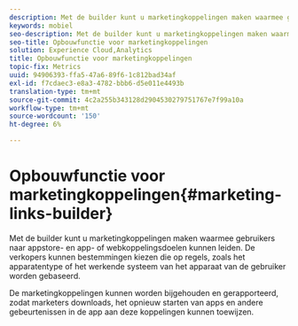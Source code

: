 ```yaml
---
description: Met de builder kunt u marketingkoppelingen maken waarmee gebruikers naar appstore- en app- of webkoppelingsdoelen kunnen leiden. De verkopers kunnen bestemmingen kiezen die op regels, zoals apparatentype of werkend systeem van het apparaat van de gebruiker worden gebaseerd.
keywords: mobiel
seo-description: Met de builder kunt u marketingkoppelingen maken waarmee gebruikers naar appstore- en app- of webkoppelingsdoelen kunnen leiden. De verkopers kunnen bestemmingen kiezen die op regels, zoals apparatentype of werkend systeem van het apparaat van de gebruiker worden gebaseerd.
seo-title: Opbouwfunctie voor marketingkoppelingen
solution: Experience Cloud,Analytics
title: Opbouwfunctie voor marketingkoppelingen
topic-fix: Metrics
uuid: 94906393-ffa5-47a6-89f6-1c812bad34af
exl-id: f7cdaec3-e8a3-4782-bbb6-d5e011e4493b
translation-type: tm+mt
source-git-commit: 4c2a255b343128d2904530279751767e7f99a10a
workflow-type: tm+mt
source-wordcount: '150'
ht-degree: 6%

---
```


# Opbouwfunctie voor marketingkoppelingen{#marketing-links-builder}

Met de builder kunt u marketingkoppelingen maken waarmee gebruikers naar appstore- en app- of webkoppelingsdoelen kunnen leiden. De verkopers kunnen bestemmingen kiezen die op regels, zoals het apparatentype of het werkende systeem van het apparaat van de gebruiker worden gebaseerd.

De marketingkoppelingen kunnen worden bijgehouden en gerapporteerd, zodat marketers downloads, het opnieuw starten van apps en andere gebeurtenissen in de app aan deze koppelingen kunnen toewijzen.
